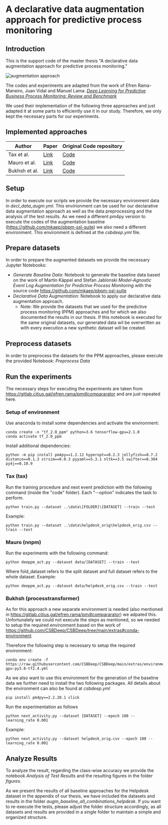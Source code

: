 # A declarative data augmentation approach for predictive process monitoring

## Introduction
This is the support code of the master thesis "A declarative data augmentation approach for predictive process monitoring."

![augmentation approach](https://github.com/user-attachments/assets/6c6fb37b-e013-4c95-992d-86c2e648bed9)

The codes and experiments are adapted from the work of Efren Rama-Maneiro, Juan Vidal and Manuel Lama: [_Deep Learning for Predictive Business Process Monitoring: Review and Benchmark_]([url](https://gitlab.citius.gal/efren.rama/pmdlcompararator))

We used their implementation of the following three approaches and just adapted it at some parts to efficiently use it in our study. Therefore, we only kept the necessary parts for our experiments.

## Implemented approaches

| Author | Paper | Original Code repository |
| --------------- | --------------- | --------------- |
| Tax et al.    | [Link]([url](https://arxiv.org/abs/1612.02130))     | [Code]([url](https://github.com/verenich/ProcessSequencePrediction))     |
| Mauro et al.    | [Link]([url](https://openreview.net/forum?id=OxYPkm8nGEq))     | [Code]([url](https://github.com/nicoladimauro/nnpm))     |
| Bukhsh et al.    | [Link]([url](https://arxiv.org/abs/2104.00721))    | [Code]([url](https://github.com/Zaharah/processtransformer))     |

## Setup
In order to execute our scripts we provide the necessary environment data in _decl_data_augm.yml_. This envirionment can be used for our declarative data augmentation approach as well as the data preprocessing and the analysis of the test results. As we need a different pm4py version to execute the codes of the augmentation baseline (https://github.com/mkaep/pbpm-ssl-suite) we also need a different environment. This environment is defined at the _csbdeep.yml_ file.


## Prepare datasets

In order to prepare the augmented datasets we provide the necessary Jupyter Notebooks:
* _Generate Baseline Data_: Notebook to generate the baseline data based on the work of Martin Käppel and Stefan Jablonski _Model-Agnostic Event Log Augmentation for Predictive Process Monitoring_ with the source code https://github.com/mkaep/pbpm-ssl-suite
* _Declarative Data Augmentation_: Notebook to apply our declarative data augmentation approach.
  * Note: We provide the datasets that we used for the predictive process monitoring (PPM) approaches and for which we also documented the results in our thesis. If this notebook is executed for the same original datasets, our generated data wil be overwritten as with every execution a new synthetic dataset will be created.

## Preprocess datasets
In order to preprocess the datasets for the PPM approaches, please execute the provided Notebook: _Preprocess Data_

## Run the experiments
The necessary steps for executing the experiments are taken from https://gitlab.citius.gal/efren.rama/pmdlcompararator and are just repeated here.

### Setup of environment
Use anaconda to install some dependencies and activate the environment:

    conda create -n "tf_2.0_ppm" python=3.6 tensorflow-gpu=2.1.0
    conda activate tf_2.0_ppm

Install additional dependencies:

    python -m pip install pm4py==1.2.12 hyperopt==0.2.3 jellyfish==0.7.2 distance==0.1.3 strsim==0.0.3 pyyaml==5.3.1 nltk==3.5 swifter==0.304 py4j==0.10.9

### Tax (tax)
Run the training procedure and next event prediction with the following command (inside the "code" folder). Each "--option" indicates the task to perform.

    python train.py --dataset ..\data\[FOLDER]\[DATASET] --train --test
    
Example:

	python train.py --dataset ..\data\helpdesk_orig\helpdesk_orig.csv --train --test


### Mauro (nnpm)
Run the experiments with the following command:

    python deeppm_act.py --dataset data/[DATASET] --train --test

Where fold_dataset refers to the split dataset and full dataset refers to the whole dataset. Example:

	python deeppm_act.py --dataset data/helpdesk_orig.csv --train --test

### Bukhsh (processtransformer)
As for this approach a new separate environment is needed (also mentioned in https://gitlab.citius.gal/efren.rama/pmdlcompararator) we adpated this. Unfortunately we could not execute the steps as mentioned, so we needed to setup the required environment based on the work of https://github.com/CSBDeep/CSBDeep/tree/main/extras#conda-environment

Therefore the following step is necessary to setup the required environment:

	conda env create -f https://raw.githubusercontent.com/CSBDeep/CSBDeep/main/extras/environment-gpu-py3.8-tf2.4.yml

As we also want to use this environment for the generation of the baseline data we further need to install the two following packages. All details about the environment can also be found at _csbdeep.yml_

 	pip install pm4py==2.2.20.1 click


Run the experimentation as follows

	python next_activity.py --dataset [DATASET] --epoch 100 --learning_rate 0.001

Example:

	python next_activity.py --dataset helpdesk_orig.csv --epoch 100 --learning_rate 0.001


## Analyze Results
To analyze the result, regarding the class-wise accuracy we provide the notebook _Analysis of Test Results_ and the resulting figures in the folder _figures_.

As we present the results of all baseline approaches for the Helpdesk dataset in the appendix of our thesis, we have included the datasets and results in the folder _augm_baseline_all_combinations_helpdesk_. If you want to re-execute the tests, please adjust the folder structure accordingly, as all datasets and results are provided in a single folder to maintain a simple and organized structure.

